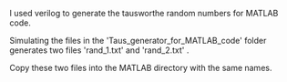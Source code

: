 
I used verilog to generate the tausworthe random numbers for MATLAB code.

Simulating the files in the    'Taus_generator_for_MATLAB_code'  folder generates two files 'rand_1.txt'  and 'rand_2.txt' .

Copy these two files into the MATLAB directory with the same names.
